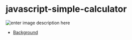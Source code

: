 #  javascript-simple-calculator


![enter image description here](https://raw.githubusercontent.com/NataManatu/calculator/master/bg.png)

-   [Background](https://uigradients.com/)



